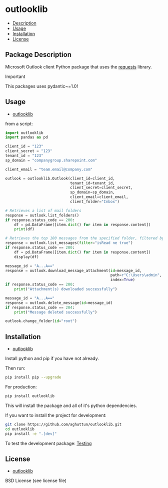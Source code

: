 # outlooklib

* [Description](#package-description)
* [Usage](#usage)
* [Installation](#installation)
* [License](#license)

## Package Description

Microsoft Outlook client Python package that uses the [requests](https://pypi.org/project/requests/) library.

> [!IMPORTANT]  
> This packages uses pydantic~=1.0!

## Usage

* [outlooklib](#outlooklib)

from a script:

```python
import outlooklib
import pandas as pd

client_id = "123"
client_secret = "123"
tenant_id = "123"
sp_domain = "companygroup.sharepoint.com"

client_email = "team.email@company.com"

outlook = outlooklib.Outlook(client_id=client_id, 
                             tenant_id=tenant_id, 
                             client_secret=client_secret,
                             sp_domain=sp_domain,
                             client_email=client_email,
                             client_folder="Inbox")
```

```python
# Retrieves a list of mail folders
response = outlook.list_folders()
if response.status_code == 200:
    df = pd.DataFrame([item.dict() for item in response.content])
    print(df)
```

```python
# Retrieves the top 100 messages from the specified folder, filtered by a given condition
response = outlook.list_messages(filter="isRead ne true")
if response.status_code == 200:
    df = pd.DataFrame([item.dict() for item in response.content])
    display(df)
```

```python
message_id = "A...A=="
response = outlook.download_message_attachment(id=message_id, 
                                               path=r"C:\Users\admin", 
                                               index=True)
if response.status_code == 200:
    print("Attachment(s) downloaded successfully")
```

```python
message_id = "A...A=="
response = outlook.delete_message(id=message_id)
if response.status_code == 204:
    print("Message deleted successfully")
```

```python
outlook.change_folder(id="root")
```

## Installation

* [outlooklib](#outlooklib)

Install python and pip if you have not already.

Then run:

```bash
pip install pip --upgrade
```

For production:

```bash
pip install outlooklib
```

This will install the package and all of it's python dependencies.

If you want to install the project for development:

```bash
git clone https://github.com/aghuttun/outlooklib.git
cd outlooklib
pip install -e ".[dev]"
```

To test the development package: [Testing](#testing)

## License

* [outlooklib](#outlooklib)

BSD License (see license file)
